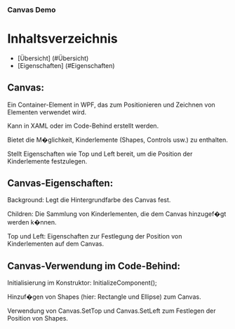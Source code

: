 ### Canvas Demo

# Inhaltsverzeichnis

- [Übersicht] (#Übersicht)
- [Eigenschaften] (#Eigenschaften)

## Canvas:

Ein Container-Element in WPF, das zum Positionieren und Zeichnen von Elementen verwendet wird.

Kann in XAML oder im Code-Behind erstellt werden.

Bietet die M�glichkeit, Kinderlemente (Shapes, Controls usw.) zu enthalten.

Stellt Eigenschaften wie Top und Left bereit, um die Position der Kinderlemente festzulegen.

## Canvas-Eigenschaften:

Background: Legt die Hintergrundfarbe des Canvas fest.

Children: Die Sammlung von Kinderlementen, die dem Canvas hinzugef�gt werden k�nnen.

Top und Left: Eigenschaften zur Festlegung der Position von Kinderlementen auf dem Canvas.

## Canvas-Verwendung im Code-Behind:

Initialisierung im Konstruktor: InitializeComponent();

Hinzuf�gen von Shapes (hier: Rectangle und Ellipse) zum Canvas.

Verwendung von Canvas.SetTop und Canvas.SetLeft zum Festlegen der Position von Shapes.

```

```
